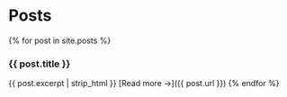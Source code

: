 # Posts

{% for post in site.posts %}
### {{ post.title }}
{{ post.excerpt | strip_html }} [Read more →]({{ post.url }})
{% endfor %}
